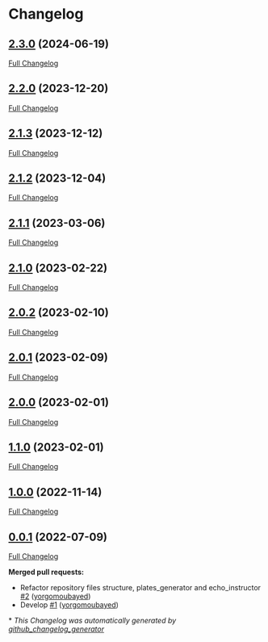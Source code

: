 # Changelog

## [2.3.0](https://github.com/brsynth/icfree-ml/tree/2.3.0) (2024-06-19)

[Full Changelog](https://github.com/brsynth/icfree-ml/compare/2.2.0...2.3.0)

## [2.2.0](https://github.com/brsynth/icfree-ml/tree/2.2.0) (2023-12-20)

[Full Changelog](https://github.com/brsynth/icfree-ml/compare/2.1.3...2.2.0)

## [2.1.3](https://github.com/brsynth/icfree-ml/tree/2.1.3) (2023-12-12)

[Full Changelog](https://github.com/brsynth/icfree-ml/compare/2.1.2...2.1.3)

## [2.1.2](https://github.com/brsynth/icfree-ml/tree/2.1.2) (2023-12-04)

[Full Changelog](https://github.com/brsynth/icfree-ml/compare/2.1.1...2.1.2)

## [2.1.1](https://github.com/brsynth/icfree-ml/tree/2.1.1) (2023-03-06)

[Full Changelog](https://github.com/brsynth/icfree-ml/compare/2.1.0...2.1.1)

## [2.1.0](https://github.com/brsynth/icfree-ml/tree/2.1.0) (2023-02-22)

[Full Changelog](https://github.com/brsynth/icfree-ml/compare/2.0.2...2.1.0)

## [2.0.2](https://github.com/brsynth/icfree-ml/tree/2.0.2) (2023-02-10)

[Full Changelog](https://github.com/brsynth/icfree-ml/compare/2.0.1...2.0.2)

## [2.0.1](https://github.com/brsynth/icfree-ml/tree/2.0.1) (2023-02-09)

[Full Changelog](https://github.com/brsynth/icfree-ml/compare/2.0.0...2.0.1)

## [2.0.0](https://github.com/brsynth/icfree-ml/tree/2.0.0) (2023-02-01)

[Full Changelog](https://github.com/brsynth/icfree-ml/compare/1.1.0...2.0.0)

## [1.1.0](https://github.com/brsynth/icfree-ml/tree/1.1.0) (2023-02-01)

[Full Changelog](https://github.com/brsynth/icfree-ml/compare/1.0.0...1.1.0)

## [1.0.0](https://github.com/brsynth/icfree-ml/tree/1.0.0) (2022-11-14)

[Full Changelog](https://github.com/brsynth/icfree-ml/compare/0.0.1...1.0.0)

## [0.0.1](https://github.com/brsynth/icfree-ml/tree/0.0.1) (2022-07-09)

[Full Changelog](https://github.com/brsynth/icfree-ml/compare/21cd48be673e67d45cdad8ce5f92d6ad41728f43...0.0.1)

**Merged pull requests:**

- Refactor repository files structure, plates\_generator and echo\_instructor [\#2](https://github.com/brsynth/icfree-ml/pull/2) ([yorgomoubayed](https://github.com/yorgomoubayed))
- Develop [\#1](https://github.com/brsynth/icfree-ml/pull/1) ([yorgomoubayed](https://github.com/yorgomoubayed))



\* *This Changelog was automatically generated by [github_changelog_generator](https://github.com/github-changelog-generator/github-changelog-generator)*
